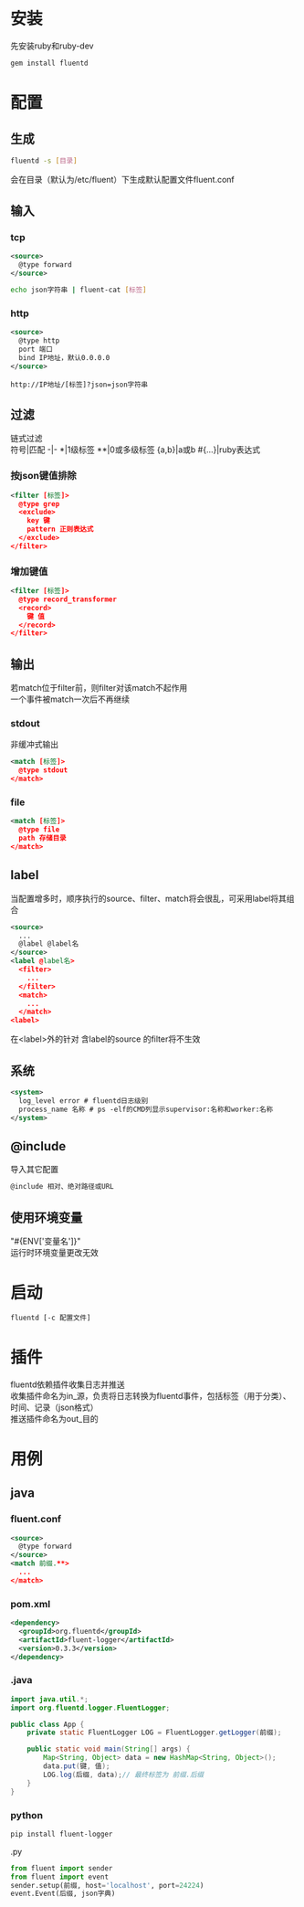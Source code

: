 # 安装
先安装ruby和ruby-dev
```sh
gem install fluentd
```
# 配置
## 生成
```sh
fluentd -s [目录]
```
会在目录（默认为/etc/fluent）下生成默认配置文件fluent.conf
## 输入
### tcp
```xml
<source>
  @type forward
</source>
```
```sh
echo json字符串 | fluent-cat [标签]
```
### http
```xml
<source>
  @type http
  port 端口
  bind IP地址，默认0.0.0.0
</source>
```
```
http://IP地址/[标签]?json=json字符串
```
## 过滤
链式过滤  
符号|匹配
-|-
*|1级标签
**|0或多级标签
{a,b}|a或b
#{...}|ruby表达式
### 按json键值排除
```xml
<filter [标签]>
  @type grep
  <exclude>
    key 键
    pattern 正则表达式
  </exclude>
</filter>
```
### 增加键值
```xml
<filter [标签]>
  @type record_transformer
  <record>
    键 值
  </record>
</filter>
```
## 输出
若match位于filter前，则filter对该match不起作用  
一个事件被match一次后不再继续
### stdout
非缓冲式输出
```xml
<match [标签]>
  @type stdout
</match>
```
### file
```xml
<match [标签]>
  @type file
  path 存储目录
</match>
```
## label
当配置增多时，顺序执行的source、filter、match将会很乱，可采用label将其组合
```xml
<source>
  ...
  @label @label名
</source>
<label @label名>
  <filter>
    ...
  </filter>
  <match>
    ...
  </match>
<label>
```
在&lt;label&gt;外的针对 含label的source 的filter将不生效
## 系统
```xml
<system>
  log_level error # fluentd日志级别
  process_name 名称 # ps -elf的CMD列显示supervisor:名称和worker:名称
</system>
```
## @include
导入其它配置
```xml
@include 相对、绝对路径或URL
```
## 使用环境变量
"#{ENV['变量名']}"  
运行时环境变量更改无效
# 启动
```sh
fluentd [-c 配置文件]
```
# 插件
fluentd依赖插件收集日志并推送  
收集插件命名为in_源，负责将日志转换为fluentd事件，包括标签（用于分类）、时间、记录（json格式）  
推送插件命名为out_目的
# 用例
## java
### fluent.conf
```xml
<source>
  @type forward
</source>
<match 前缀.**>
  ...
</match>
```
### pom.xml
```xml
<dependency>
  <groupId>org.fluentd</groupId>
  <artifactId>fluent-logger</artifactId>
  <version>0.3.3</version>
</dependency>
```
### .java
```java
import java.util.*;
import org.fluentd.logger.FluentLogger;

public class App {
    private static FluentLogger LOG = FluentLogger.getLogger(前缀);

    public static void main(String[] args) {
        Map<String, Object> data = new HashMap<String, Object>();
        data.put(键, 值);
        LOG.log(后缀, data);// 最终标签为 前缀.后缀
    }
}
```
### python
```sh
pip install fluent-logger
```
.py
```python
from fluent import sender
from fluent import event
sender.setup(前缀, host='localhost', port=24224)
event.Event(后缀, json字典)
```
